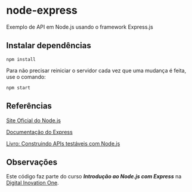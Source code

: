 # node-express
Exemplo de API em Node.js usando o framework Express.js

## Instalar dependências
`npm install`

Para não precisar reiniciar o servidor cada vez que uma mudança é feita, use o comando:

`npm start`

## Referências
[Site Oficial do Node.js](https://nodejs.org)

[Documentação do Express](https://expressjs.com)

[Livro: Construindo APIs testáveis com Node.js](https://leanpub.com/construindo-apis-testaveis-com-nodejs/read)

## Observações
Este código faz parte do curso **_Introdução ao Node.js com Express_** na [Digital Inovation One](https://digitalinnovation.one).
